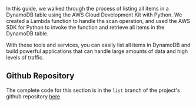 In this guide, we walked through the process of listing all items in a DynamoDB table using the AWS Cloud Development Kit with Python. We created a Lambda function to handle the scan operation, and used the AWS SDK for Python to invoke the function and retrieve all items in the DynamoDB table.

With these tools and services, you can easily list all items in DynamoDB and build powerful applications that can handle large amounts of data and high levels of traffic.

## Github Repository

The complete code for this section is in the `list` branch of the project's github repository [here](https://github.com/EducloudHQ/rest_with_cdk_typescript/tree/list)